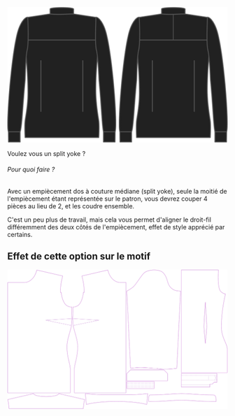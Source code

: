 ![Empiècement dos à couture médiane ("split yoke")](splityoke.svg)

Voulez vous un split yoke ?

<Note>

###### Pour quoi faire ?

Avec un empiècement dos à couture médiane (split yoke), seule la moitié de l'empiècement étant représentée sur le patron, vous devrez couper 4 pièces au lieu de 2, et les coudre ensemble.

C'est un peu plus de travail, mais cela vous permet d'aligner le droit-fil différemment des deux côtés de l'empiècement, effet de style apprécié par certains.

</Note>

## Effet de cette option sur le motif
![Cette image montre l'effet de cette option en superposant plusieurs variantes qui ont une valeur différente pour cette option](simone_splityoke_sample.svg "Effet de cette option sur le motif")